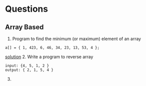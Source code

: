 # Questions

## Array Based
1. Program to find the minimum (or maximum) element of an array
```
a[] = { 1, 423, 6, 46, 34, 23, 13, 53, 4 };
```
[solution](https://github.com/keshav-repo/core-java/tree/master/src/main/java/org/learning/problem/MaximumMinimumInArray.java)
2. Write a program to reverse array 
```
input: {4, 5, 1, 2 }
output: { 2, 1, 5, 4 }
```

3. 
